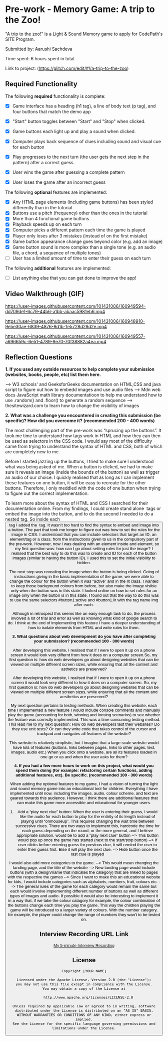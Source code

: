 # Pre-work - Memory Game: A trip to the Zoo!

"A trip to the zoo!" is a Light & Sound Memory game to apply for CodePath's SITE Program. 

Submitted by: Aarushi Sachdeva

Time spent: 6 hours spent in total

Link to project: (https://glitch.com/edit/#!/a-trip-to-the-zoo)

## Required Functionality

The following **required** functionality is complete:

* [x] Game interface has a heading (h1 tag), a line of body text (p tag), and four buttons that match the demo app
* [x] "Start" button toggles between "Start" and "Stop" when clicked. 
* [x] Game buttons each light up and play a sound when clicked. 
* [x] Computer plays back sequence of clues including sound and visual cue for each button
* [x] Play progresses to the next turn (the user gets the next step in the pattern) after a correct guess. 
* [x] User wins the game after guessing a complete pattern
* [x] User loses the game after an incorrect guess



The following **optional** features are implemented:

* [x] Any HTML page elements (including game buttons) has been styled differently than in the tutorial
* [x] Buttons use a pitch (frequency) other than the ones in the tutorial
* [x] More than 4 functional game buttons
* [x] Playback speeds up on each turn
* [x] Computer picks a different pattern each time the game is played
* [x] Player only loses after 3 mistakes (instead of on the first mistake)
* [x] Game button appearance change goes beyond color (e.g. add an image)
* [x] Game button sound is more complex than a single tone (e.g. an audio file, a chord, a sequence of multiple tones)
* [ ] User has a limited amount of time to enter their guess on each turn

The following **additional** features are implemented:

- [ ] List anything else that you can get done to improve the app!

## Video Walkthrough (GIF)

https://user-images.githubusercontent.com/101431006/160949594-dd709de1-6c79-44b6-a1bb-abaac5981eb6.mp4


https://user-images.githubusercontent.com/101431006/160948910-9e5e30ae-6839-4876-9d1b-1e5728d28d2e.mp4

https://user-images.githubusercontent.com/101431006/160949557-a696659c-6e51-4789-9e70-70f38882a4ea.mp4



## Reflection Questions

**1. If you used any outside resources to help complete your submission (websites, books, people, etc) list them here.**

--> W3 schools' and GeeksforGeeks documentation on HTML,CSS and java script to figure out how to embedd images and use audio files
--> Mdn web docs JavaScript math library documentatioon to help me understand how to use .random() and .floor() to generate a random sequence
--> thesitewizard.com to learn how to change the visibility of images


**2. What was a challenge you encountered in creating this submission (be specific)? How did you overcome it? (recommended 200 - 400 words)**

The most challenging part of the pre-work was “sprucing up the buttons”. It took me time to understand how tags work in HTML and how they can then be used as selectors in the CSS code. I would say most of the difficulty came from trying to understand the syntax of HTML and CSS, both of which are completely new to me. 

Before I started jazzing up the buttons, I tried to make sure I understood what was being asked of me. When a button is clicked, we had to make sure it reveals an image (inside the bounds of the button) as well as trigger an audio of our choice. I quickly realised that as long as I can implement these features on one button, it will be easy to recreate for the other buttons. Therefore, I only meddled with the code of one button when trying to figure out the correct implementation. 

To learn more about the syntax of HTML and CSS I searched for their documentation online. From my findings, I could create stand alone <img> tags or embed the image into the button, and to do the second I needed to do a nested tag. So inside each <button> tag I added the <img> tag. It wasn’t too hard to find the syntax to embed and image into a button. The part that took me longer to figure out was how to set the rules for the image in CSS. I understood that you can include selectors that target an ID, an element/tag or a class,  from the instructions given to us in the compulsory part of the pre-work. However, now I was dealing with an element inside and element, so my first question was: how can I go about setting rules for just the image? I realised that the best way to do this was to create and ID for each of the button images (similar to having the button ID). I used this to set the initial visibility to hidden.

The next step was revealing the image when the button is being clicked. Going of instructions giving in the basic implementation of the game, we were able to change the colour for the button when it was “active” and in the lit class. I wanted to keep those background colours from before, but also make the image visible only when the button was in this state. I looked online on how to set rules for an image only when the button is in this state. I found out that the way to do this was to use the same selectors #button1:active and #button1.lit with the tag name img after each.

Although in retrospect this seems like an easy enough task to do, the process involved a lot of trial and error as well as knowing what kind of google search to do. I think at the end of implementing this feature I have a deeper understanding of how to isolate elements from HTML and write rules for them.


  
**3. What questions about web development do you have after completing your submission? (recommended 100 - 300 words)** 
  
After developing this website, I realised that if I were to open it up on a phone screen it would look very differnt from how it does on a computer screen.So, my first question is: how do web developers go about designing websites that can be viewed on multiple different screen sizes, while ensuring that all the content and asthetics
are preserved?

After developing this website, I realised that if I were to open it up on a phone screen it would look very different to how it does on a computer screen. So, my first question is: how do web developers go about designing websites that can be viewed on multiple different screen sizes, while ensuring that all the content and aesthetics are preserved?

My next question pertains to testing methods. When creating this website, each time I implemented a new feature I would include console comments and manually play the game (accounting for both, winning and loosing scenarios) to see whether the feature was correctly implemented. This was a time consuming testing method. This lead me to my next question: How do web developers test their websites? Do they use unit tests? Or can they write code that takes control of the cursor and trackpad and navigates all features of the website? 

This website is relatively simplistic, but I imagine that a large scale website would have lots of features (buttons, links between pages, links to other pages, text, images, audio etc.) When you click onto a website, are all its features loaded in one go or as and when the user asks for them? 


**4. If you had a few more hours to work on this project, what would you spend them doing (for example: refactoring certain functions, adding additional features, etc). Be specific. (recommended 100 - 300 words)**
  
When adding the optional features to my game, I had a vision of turning the light and sound memory game into an educational tool for children. Everything I have implemented until now, including the images, audio, colour scheme, and text are geared towards this audience. However, I think there are additional features that can make this game more accessible and educational for younger users.

1) Add a “play next clue” button: When the user is entering their guess, I would like the audio for each button to play for the entirity of its length instead of playing until “onmouseup”. This requires changing the wait time between successive clues. There are two ways to implement this, hardcode the time for each guess depending on the round, or the more general, and I believe appropriate solution, would be to add a “play next clue” button
--> This button would pop up once the game has started (next to the start/stop button) 
--> If user clicks before entering guess for previous clue, it will remind the user to enter their guess first. Else it will play the next clue.
--> Hide button once the last clue is played

I would also add more categories to the game. 
--> This would mean changing the landing page, and the title of the website
    --> New landing page would include buttons (with a design/name that indicates the category) that are linked to pages with the respective the games
--> Since I want to make this an educational website for kids, I would include categories such as alphabets, numbers, fruit, colours etc.
--> The general rules of the game for each category would remain the same but each would involve implementing different number of buttons as well as           different types of images and audio. If possible it would also be interesting to implement it in a way that, if we take the colour catagory for           example, the colour combination of the buttons change each time you play the game. This way the children playing the game will be introduced to a         larger variety of colours. With the number category, for example, the player could change the range of numbers they wan't to be tested on.


## Interview Recording URL Link

[My 5-minute Interview Recording](https://drive.google.com/file/d/1S6J8jFJzu73F6vQLQsRvDaO4GNttsseT/view?usp=sharing)


## License

    Copyright [YOUR NAME]

    Licensed under the Apache License, Version 2.0 (the "License");
    you may not use this file except in compliance with the License.
    You may obtain a copy of the License at

        http://www.apache.org/licenses/LICENSE-2.0

    Unless required by applicable law or agreed to in writing, software
    distributed under the License is distributed on an "AS IS" BASIS,
    WITHOUT WARRANTIES OR CONDITIONS OF ANY KIND, either express or implied.
    See the License for the specific language governing permissions and
    limitations under the License.
